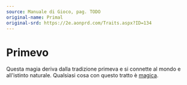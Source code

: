 ```yaml
---
source: Manuale di Gioco, pag. TODO
original-name: Primal
original-srd: https://2e.aonprd.com/Traits.aspx?ID=134
---
```


# Primevo

Questa magia deriva dalla tradizione primeva e si connette al mondo e
all'istinto naturale. Qualsiasi cosa con questo tratto è
[magica](/tratti/magico).
